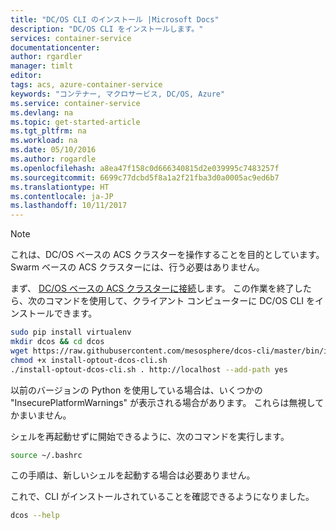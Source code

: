```yaml
---
title: "DC/OS CLI のインストール |Microsoft Docs"
description: "DC/OS CLI をインストールします。"
services: container-service
documentationcenter: 
author: rgardler
manager: timlt
editor: 
tags: acs, azure-container-service
keywords: "コンテナー, マクロサービス, DC/OS, Azure"
ms.service: container-service
ms.devlang: na
ms.topic: get-started-article
ms.tgt_pltfrm: na
ms.workload: na
ms.date: 05/10/2016
ms.author: rogardle
ms.openlocfilehash: a8ea47f158c0d666340815d2e039995c7483257f
ms.sourcegitcommit: 6699c77dcbd5f8a1a2f21fba3d0a0005ac9ed6b7
ms.translationtype: HT
ms.contentlocale: ja-JP
ms.lasthandoff: 10/11/2017
---
```

> [!NOTE]
> これは、DC/OS ベースの ACS クラスターを操作することを目的としています。 Swarm ベースの ACS クラスターには、行う必要はありません。
> 
> 

まず、 [DC/OS ベースの ACS クラスターに接続](../articles/container-service/container-service-connect.md)します。 この作業を終了したら、次のコマンドを使用して、クライアント コンピューターに DC/OS CLI をインストールできます。

```bash
sudo pip install virtualenv
mkdir dcos && cd dcos
wget https://raw.githubusercontent.com/mesosphere/dcos-cli/master/bin/install/install-optout-dcos-cli.sh
chmod +x install-optout-dcos-cli.sh
./install-optout-dcos-cli.sh . http://localhost --add-path yes
```

以前のバージョンの Python を使用している場合は、いくつかの "InsecurePlatformWarnings" が表示される場合があります。 これらは無視してかまいません。

シェルを再起動せずに開始できるように、次のコマンドを実行します。

```bash
source ~/.bashrc
```

この手順は、新しいシェルを起動する場合は必要ありません。

これで、CLI がインストールされていることを確認できるようになりました。

```bash
dcos --help
```